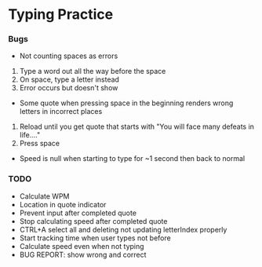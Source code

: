# Typing Practice
### Bugs
- Not counting spaces as errors
1. Type a word out all the way before the space
2. On space, type a letter instead
3. Error occurs but doesn't show
- Some quote when pressing space in the beginning renders wrong letters in incorrect places
1. Reload until you get quote that starts with "You will face many defeats in life...."
2. Press space
- Speed is null when starting to type for ~1 second then back to normal
### TODO
- Calculate WPM
- Location in quote indicator 
- Prevent input after completed quote
- Stop calculating speed after completed quote
- CTRL+A select all and deleting not updating letterIndex properly
- Start tracking time when user types not before
- Calculate speed even when not typing
- BUG REPORT: show wrong and correct